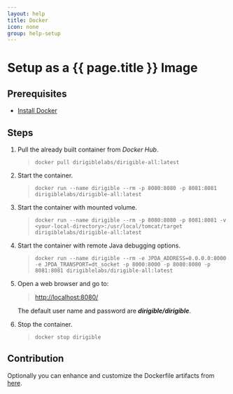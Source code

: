 ```yaml
---
layout: help
title: Docker
icon: none
group: help-setup
---
```


Setup as a {{ page.title }} Image
===


Prerequisites
---

- [Install Docker](https://docs.docker.com/engine/installation/)

Steps
---
      
1. Pull the already built container from *Docker Hub*.

      > ```docker pull dirigiblelabs/dirigible-all:latest```


2. Start the container.

      > ```docker run --name dirigible --rm -p 8080:8080 -p 8081:8081 dirigiblelabs/dirigible-all:latest```

3. Start the container with mounted volume.

      > ```docker run --name dirigible --rm -p 8080:8080 -p 8081:8081 -v <your-local-directory>:/usr/local/tomcat/target dirigiblelabs/dirigible-all:latest```

4. Start the container with remote Java debugging options.

      > ```docker run --name dirigible --rm -e JPDA_ADDRESS=0.0.0.0:8000 -e JPDA_TRANSPORT=dt_socket -p 8000:8000 -p 8080:8080 -p 8081:8081 dirigiblelabs/dirigible-all:latest```

5. Open a web browser and go to:

      > [http://localhost:8080/](http://localhost:8080/)

      The default user name and password are **_dirigible/dirigible_**.

6. Stop the container.

      > ```docker stop dirigible```

Contribution
---

Optionally you can enhance and customize the Dockerfile artifacts from [here](https://github.com/eclipse/dirigible/blob/master/releng/Dockerfile-tomcat).
